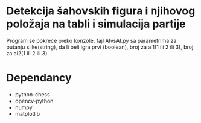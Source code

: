 # Detekcija šahovskih figura i njihovog položaja na tabli i simulacija partije

Program se pokreće preko konzole, fajl AIvsAI.py sa parametrima za putanju slike(string), da li beli igra prvi (boolean), broj za ai1(1 ili 2 ili 3), broj za ai2(1 ili 2 ili 3)

# Dependancy
- python-chess
- opencv-python
- numpy
- matplotlib
